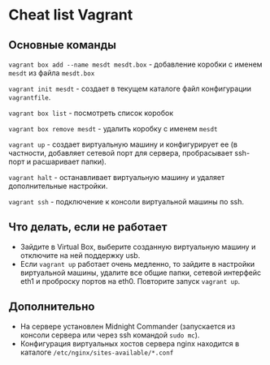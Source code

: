 # Cheat list Vagrant

## Основные команды

`vagrant box add --name mesdt mesdt.box` - добавление коробки с именем `mesdt` из файла `mesdt.box`

`vagrant init mesdt` - создает в текущем каталоге файл конфигурации `vagrantfile`.

`vagrant box list` - посмотреть список коробок

`vagrant box remove mesdt` - удалить коробку с именем `mesdt`

`vagrant up` - создает виртуальную машину и конфигурирует ее (в частности, добавляет сетевой порт для сервера, пробрасывает ssh-порт и расшаривает папки).

`vagrant halt` - останавливает виртуальную машину и удаляет дополнительные настройки.

`vagrant ssh` - подключение к консоли виртуальной машины по ssh.

## Что делать, если не работает
- Зайдите в Virtual Box, выберите созданную виртуальную машину и отключите на ней поддержку usb.
- Если `vagrant up` работает очень медленно, то зайдите в настройки виртуальной машины, удалите все общие папки, сетевой интерфейс eth1 и проброску портов на eth0. Повторите запуск `vagrant up`. 

## Дополнительно
- На сервере установлен Midnight Commander (запускается из консоли сервера или через ssh командой `sudo mc`).
- Конфигурация виртуальных хостов сервера nginx находится в каталоге `/etc/nginx/sites-available/*.conf`